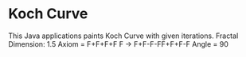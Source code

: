 Koch Curve
=====================

This Java applications paints Koch Curve with given iterations.
Fractal Dimension: 1.5
Axiom = F+F+F+F
F -> F+F-F-FF+F+F-F
Angle = 90
